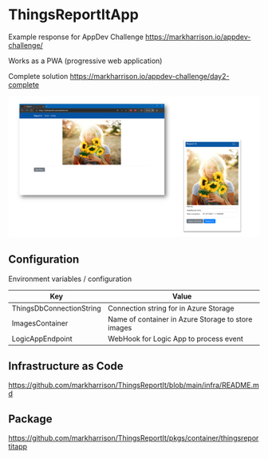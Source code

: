 # ThingsReportItApp

Example response for AppDev Challenge <https://markharrison.io/appdev-challenge/>

Works as a PWA (progressive web application)

Complete solution <https://markharrison.io/appdev-challenge/day2-complete>

![](docs/scrn1.png)


## Configuration

Environment variables / configuration 

| Key                      | Value     |  
|--------------------------|-----------| 
| ThingsDbConnectionString | Connection string for in Azure Storage  |  
| ImagesContainer          | Name of container in Azure Storage to store images  |  
| LogicAppEndpoint         | WebHook for Logic App to process event   |   


## Infrastructure as Code

<https://github.com/markharrison/ThingsReportIt/blob/main/infra/README.md>


## Package 

<https://github.com/markharrison/ThingsReportIt/pkgs/container/thingsreportitapp>
